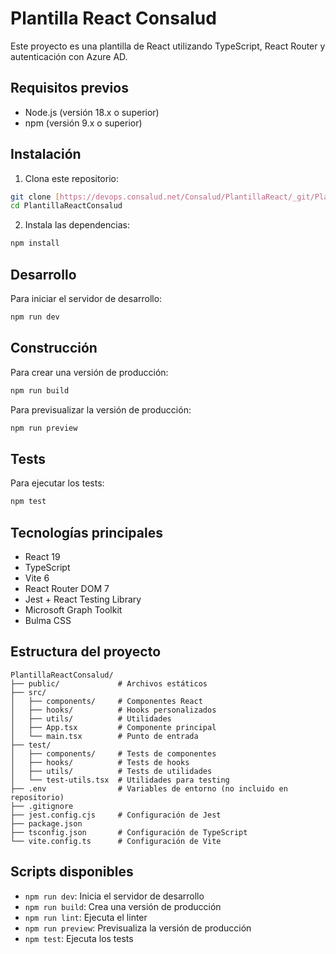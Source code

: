 # Plantilla React Consalud

Este proyecto es una plantilla de React utilizando TypeScript, React Router y autenticación con Azure AD.

## Requisitos previos

- Node.js (versión 18.x o superior)
- npm (versión 9.x o superior)

## Instalación

1. Clona este repositorio:
```bash
git clone [https://devops.consalud.net/Consalud/PlantillaReact/_git/PlantillaReactConsalud]
cd PlantillaReactConsalud
```

2. Instala las dependencias:
```bash
npm install
```


## Desarrollo

Para iniciar el servidor de desarrollo:

```bash
npm run dev
```

## Construcción

Para crear una versión de producción:

```bash
npm run build
```

Para previsualizar la versión de producción:

```bash
npm run preview
```

## Tests

Para ejecutar los tests:

```bash
npm test
```

## Tecnologías principales

- React 19
- TypeScript
- Vite 6
- React Router DOM 7
- Jest + React Testing Library
- Microsoft Graph Toolkit
- Bulma CSS

## Estructura del proyecto

```
PlantillaReactConsalud/
├── public/             # Archivos estáticos
├── src/
│   ├── components/     # Componentes React
│   ├── hooks/          # Hooks personalizados
│   ├── utils/          # Utilidades
│   ├── App.tsx         # Componente principal
│   └── main.tsx        # Punto de entrada
├── test/
│   ├── components/     # Tests de componentes
│   ├── hooks/          # Tests de hooks
│   ├── utils/          # Tests de utilidades
│   └── test-utils.tsx  # Utilidades para testing
├── .env                # Variables de entorno (no incluido en repositorio)
├── .gitignore
├── jest.config.cjs     # Configuración de Jest
├── package.json
├── tsconfig.json       # Configuración de TypeScript
└── vite.config.ts      # Configuración de Vite
```

## Scripts disponibles

- `npm run dev`: Inicia el servidor de desarrollo
- `npm run build`: Crea una versión de producción
- `npm run lint`: Ejecuta el linter
- `npm run preview`: Previsualiza la versión de producción
- `npm test`: Ejecuta los tests

